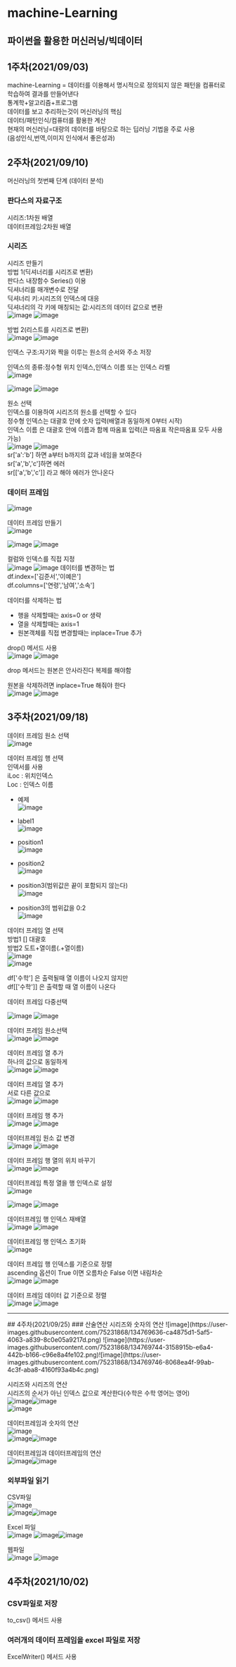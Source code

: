 # machine-Learning
## 파이썬을 활용한 머신러닝/빅데이터  
  
## 1주차(2021/09/03)  
machine-Learning = 데이터를 이용해서 명시적으로 정의되지 않은 패턴을 컴퓨터로 학습하여 결과를 만들어낸다  
통계학+알고리즘+프로그램  
데이터를 보고 추리하는것이 머신러닝의 핵심  
데이터/패턴인식/컴퓨터를 활용한 계산  
현재의 머신러닝=대량의 데이터를 바탕으로 하는 딥러닝 기법을 주로 사용  
(음성인식,번역,이미지 인식에서 좋은성과)  

## 2주차(2021/09/10)  
머신러닝의 첫번째 단계 (데이터 분석)  

### 판다스의 자료구조 
시리즈:1차원 배열  
데이터프레임:2차원 배열  
  
### 시리즈  
시리즈 만들기  
방법 1(딕셔너리를 시리즈로 변환)    
판다스 내장함수 Series() 이용  
딕셔너리를 매개변수로 전달  
딕셔너리 키:시리즈의 인덱스에 대응  
딕셔너리의 각 키에 매칭되는 값:시리즈의 데이터 값으로 변환  
![image](https://user-images.githubusercontent.com/75231868/132804328-1cca4d5c-0e6e-4ddf-a9e2-65cc5df3e8d2.png)
![image](https://user-images.githubusercontent.com/75231868/132804364-46f8be63-07c7-4574-bc1c-a5c434e3b4e8.png)

  
방법 2(리스트를 시리즈로 변환)  
![image](https://user-images.githubusercontent.com/75231868/132804071-cf16218b-4d3b-4163-b2ee-51a5c711f41e.png)
![image](https://user-images.githubusercontent.com/75231868/132804088-f38542a2-e2a9-457d-b861-753753f4b1c7.png)  

인덱스 구조:자기와 짝을 이루는 원소의 순서와 주소 저장  
  
인덱스의 종류:정수형 위치 인덱스,인덱스 이름 또는 인덱스 라벨  
![image](https://user-images.githubusercontent.com/75231868/132804539-488c9537-4606-4486-96e0-00f8bd3992c5.png)

![image](https://user-images.githubusercontent.com/75231868/132804757-2e9f83d8-2b1a-4aca-8231-c1748e3442a3.png)
![image](https://user-images.githubusercontent.com/75231868/132804777-349da836-3caa-407c-ab31-419f29fadf64.png)

원소 선택  
인덱스를 이용하여 시리즈의 원소를 선택할 수 있다  
정수형 인덱스는 대괄호 안에 숫자 입력(배열과 동일하게 0부터 시작)  
인덱스 이름 은 대괄호 안에 이름과 함께 따옴표 입력(큰 따옴표 작은따옴표 모두 사용 가능)  
![image](https://user-images.githubusercontent.com/75231868/132805588-38b23be6-ed10-4b7e-aa5f-627504d621f2.png)
![image](https://user-images.githubusercontent.com/75231868/132805393-60f5d6c7-0559-4c3f-91c6-ac7c8d11ec52.png)  
sr['a':'b'] 하면 a부터 b까지의 값과 네임을 보여준다  
sr['a','b','c']하면 에러  
sr[['a','b','c']] 라고 해야 에러가 안나온다  

### 데이터 프레임  
![image](https://user-images.githubusercontent.com/75231868/132806015-6cb96a5c-896f-4043-8429-b641848742f0.png)

데이터 프레임 만들기  
![image](https://user-images.githubusercontent.com/75231868/132806279-a4fe4b31-0843-4dfd-b650-5f65091f4b25.png)

![image](https://user-images.githubusercontent.com/75231868/132806681-f49afad9-b41b-48c9-b8ce-cb6a7d1fcf4c.png)
![image](https://user-images.githubusercontent.com/75231868/132806698-94ef1a95-fa98-456b-8357-18d66643b140.png)

컬럼와 인덱스를 직접 지정  
![image](https://user-images.githubusercontent.com/75231868/132807158-74702cc5-0fd8-4d87-a096-3ec273d9513b.png)
![image](https://user-images.githubusercontent.com/75231868/132807171-63279d9e-c249-400b-a982-319fcaf2401e.png)
데이터를 변경하는 법  
df.index=['김준서','이예은']  
df.columns=['연령','남여','소속']  

데이터를 삭제하는 법  
- 행을 삭제할때는 axis=0 or 생략  
- 열을 삭제할때는 axis=1  
- 원본객체를 직접 변경할때는 inplace=True 추가  
  

drop() 메서드 사용  
![image](https://user-images.githubusercontent.com/75231868/132808063-2e0e8e5f-ffdd-45d9-8f80-1585c5783e6b.png)
![image](https://user-images.githubusercontent.com/75231868/132808072-04200c64-92ad-4490-ad33-44b035aecdd0.png)  
  
drop 메서드는 원본은 안사라진다 복제를 해야함  
  
원본을 삭제하려면 inplace=True 해줘야 한다  
![image](https://user-images.githubusercontent.com/75231868/132808269-34f12165-4d27-4f1e-be91-621d6e80bbee.png)
![image](https://user-images.githubusercontent.com/75231868/132808282-a110a965-8e5e-4bd2-a402-f7c8eb891306.png)

## 3주차(2021/09/18)  
데이터 프레임 원소 선택  
![image](https://user-images.githubusercontent.com/75231868/133867397-2b0a6a89-af65-41a7-96f3-58aba826aea7.png)
  
  
데이터 프레임 행 선택  
인덱서를 사용  
iLoc : 위치인덱스  
Loc : 인덱스 이름  
  
- 예제  
![image](https://user-images.githubusercontent.com/75231868/133866938-1f4c4431-a83a-4423-82a9-b8699c884c17.png)

- label1  
![image](https://user-images.githubusercontent.com/75231868/133866594-8e3b70a7-b5ae-47bc-b03b-c8cf0d8e85a2.png)
- position1  
![image](https://user-images.githubusercontent.com/75231868/133866969-4f8dfb05-c11a-4f6b-b0d7-b5748f11fa86.png)  
- position2  
![image](https://user-images.githubusercontent.com/75231868/133867026-d7ca0db8-eb83-434d-a8f3-735d7a5411eb.png)
- position3(범위값은 끝이 포함되지 않는다)  
![image](https://user-images.githubusercontent.com/75231868/133867053-0beadad0-9a2f-4bc1-9bb3-1beb585a8fd5.png)
- position3의 범위값을 0:2  
![image](https://user-images.githubusercontent.com/75231868/133867084-ce6f19f0-05b4-4d04-b094-6fdf1b3d7e5b.png)
  


데이터 프레임 열 선택  
방법1 [] 대괄호  
방법2 도트+열이름(.+열이름)  
![image](https://user-images.githubusercontent.com/75231868/133867218-df7f1105-9246-4b8c-ade4-69595c78bb30.png)  
![image](https://user-images.githubusercontent.com/75231868/133867221-4ff3cc85-4fcc-449f-a117-9be88197a282.png)  

df['수학'] 은 출력될때 열 이름이 나오지 않지만  
df[['수학']] 은 출력할 때 열 이름이 나온다  
  
데이터 프레임 다중선택  

![image](https://user-images.githubusercontent.com/75231868/133867350-8f6ff8f5-e736-4186-b763-f451bd53a734.png)
![image](https://user-images.githubusercontent.com/75231868/133867360-aa2f9f37-1968-4fa9-b944-359857c8807f.png)

데이터 프레임 원소선택  
![image](https://user-images.githubusercontent.com/75231868/133867761-4a0c9f66-0ded-43da-8108-b878b6e597d2.png)
![image](https://user-images.githubusercontent.com/75231868/133867764-b97bdc6e-f328-4953-b6d6-e92ac01cc7da.png)  
  
데이터 프레임 열 추가  
하나의 값으로 동일하게  
![image](https://user-images.githubusercontent.com/75231868/133867814-f6bdc9cb-91fc-46c8-8427-0dc87a96cf86.png)
![image](https://user-images.githubusercontent.com/75231868/133867818-4d0fe074-3dd4-4911-be95-86d280a3ce6a.png)
  
데이터 프레임 열 추가  
서로 다른 값으로  
![image](https://user-images.githubusercontent.com/75231868/133867849-16f92241-1364-4fc8-bfc3-c47308a31c2b.png)
![image](https://user-images.githubusercontent.com/75231868/133867851-707f4517-0c9e-4b52-bbd6-7b2bf829f99d.png)

데이터 프레임 행 추가  
![image](https://user-images.githubusercontent.com/75231868/133867920-6aa93993-fc34-45f0-9f6e-4d9a6367ae6d.png)
![image](https://user-images.githubusercontent.com/75231868/133867923-d19fcf88-e1c8-44e7-be2d-59b375cb08e8.png)

데이터프레임 원소 값 변경  
![image](https://user-images.githubusercontent.com/75231868/133868084-3b710ff7-4762-4fa1-88c5-2df63587ad79.png)
![image](https://user-images.githubusercontent.com/75231868/133868090-4589c241-240b-415f-b00f-327824329022.png)

데이터 프레임 행 열의 위치 바꾸기  
![image](https://user-images.githubusercontent.com/75231868/133868252-7ed96095-442e-4c54-86b1-2f24f5a6a68c.png)
![image](https://user-images.githubusercontent.com/75231868/133868257-a77d2929-4323-4879-9bdb-3e5ef394cf7a.png)
  
데이터프레임 특정 열을 행 인덱스로 설정  
![image](https://user-images.githubusercontent.com/75231868/133868296-9aa5356e-d809-46ef-8fe0-327097a9e28d.png)
  
![image](https://user-images.githubusercontent.com/75231868/133868371-efbafbbb-a7c0-49b8-853d-466fed09906d.png)
![image](https://user-images.githubusercontent.com/75231868/133868372-27af0dd3-31cb-4a0b-83e2-bde71fcd4a11.png)
  
데이터프레임 행 인덱스 재배열  
![image](https://user-images.githubusercontent.com/75231868/133868522-fa6011c2-8e3f-4c01-b072-36ff3af9ad21.png)
![image](https://user-images.githubusercontent.com/75231868/133868524-11db2bff-711a-4981-bf1e-8edc86a806d4.png)
  
데이터프레임 행 인덱스 초기화  
![image](https://user-images.githubusercontent.com/75231868/133868551-d5571176-f5b5-457b-bce0-de45b6dc1a75.png)  

데이터 프레임 행 인덱스를 기준으로 정렬  
ascending 옵션이 True 이면 오름차순 False 이면 내림차순  
![image](https://user-images.githubusercontent.com/75231868/133869058-8d4adf51-7de6-4c56-80cf-f51573057f13.png)
![image](https://user-images.githubusercontent.com/75231868/133869066-e05d2aca-076b-4a36-9430-c345b1ee373f.png)

데이터 프레임 데이터 값 기준으로 정렬  
![image](https://user-images.githubusercontent.com/75231868/133869109-7b9b6b43-acd5-42c2-ad53-5dfa38c0407e.png)
![image](https://user-images.githubusercontent.com/75231868/133869112-ac33b3ab-859d-4c75-a58b-c0689e44e3ec.png)


<hr>
## 4주차(2021/09/25)  
### 산술연산  
시리즈와 숫자의 연산  
![image](https://user-images.githubusercontent.com/75231868/134769636-ca4875d1-5af5-4063-a839-8c0e05a9217d.png)  
![image](https://user-images.githubusercontent.com/75231868/134769744-3158915b-e6a4-442b-b166-c96e8a4fe102.png)![image](https://user-images.githubusercontent.com/75231868/134769746-8068ea4f-99ab-4c3f-aba8-4160f93a4b4c.png)  

시리즈와 시리즈의 연산  
시리즈의 순서가 아닌 인덱스 값으로 계산한다(수학은 수학 영어는 영어)  
![image](https://user-images.githubusercontent.com/75231868/134769833-82d94803-2efc-4b3f-9e6f-e52b982a4bfb.png)![image](https://user-images.githubusercontent.com/75231868/134769837-0c1e18a7-3025-4ba4-b8d2-0a5972df23eb.png)  
![image](https://user-images.githubusercontent.com/75231868/134769988-814a9eb3-62b2-419c-91de-9ba05e3dbdb0.png)  

데이터프레임과 숫자의 연산  
![image](https://user-images.githubusercontent.com/75231868/134770224-0d7b3fc1-d9eb-4f07-9e66-1adb90a93cf8.png)  
![image](https://user-images.githubusercontent.com/75231868/134770444-d671ff77-b23f-442f-a0f3-95264d94fdb8.png)![image](https://user-images.githubusercontent.com/75231868/134770452-4ae623c0-1012-4dc8-90b4-64fd5adac849.png)

데이터프레임과 데이터프레임의 연산  
![image](https://user-images.githubusercontent.com/75231868/134770548-fd85be16-f1d6-4b38-ad8c-e60961eef9c9.png)![image](https://user-images.githubusercontent.com/75231868/134770554-3866c35f-cb03-428f-917e-46817601de2b.png)  

### 외부파일 읽기  
CSV파일  
![image](https://user-images.githubusercontent.com/75231868/134770994-5eebef20-8809-4d4d-bb3d-d787363ef6f2.png)  
![image](https://user-images.githubusercontent.com/75231868/134771009-19cb7d44-71f6-4d37-a127-53aeb8e89928.png)![image](https://user-images.githubusercontent.com/75231868/134771016-70272ed7-19b1-4c8f-9420-2b6c06dbec0e.png)

Excel 파일  
![image](https://user-images.githubusercontent.com/75231868/134771033-899dd533-de12-4bf5-8c4d-97ff5a3dc11b.png)
![image](https://user-images.githubusercontent.com/75231868/134771068-65713daf-fe87-4419-ae9e-b3dd4af9d10b.png)![image](https://user-images.githubusercontent.com/75231868/134771070-414185ab-91e4-4812-a7e7-94f86e69e860.png)

웹파일  
![image](https://user-images.githubusercontent.com/75231868/134771121-03c7082b-4395-4a3c-8200-45c0c3b57d40.png)
![image](https://user-images.githubusercontent.com/75231868/134771129-c44e961a-5fd3-4695-a5bc-56a3bbf8e634.png)


## 4주차(2021/10/02)  

### CSV파일로 저장  
to_csv() 메서드 사용  
### 여러개의 데이터 프레임을 excel 파일로 저장  
ExcelWriter() 메서드 사용  




